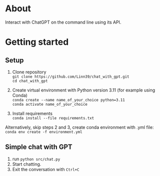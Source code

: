 # About
Interact with ChatGPT on the command line using its API.

# Getting started

## Setup

1. Clone repository \
```git clone https://github.com/Linn39/chat_with_gpt.git``` \
```cd chat_with_gpt```

2. Create virtual environment with Python version 3.11 (for example using Conda) \
```conda create --name name_of_your_choice python=3.11``` \
```conda activate name_of_your_choice```

3. Install requirements \
```conda install --file requirements.txt```

Alternatively, skip steps 2 and 3, create conda environment with .yml file:
```conda env create -f environment.yml```

## Simple chat with GPT
1. run ```python src/chat.py```
2. Start chatting.
3. Exit the conversation with ```Ctrl+C```